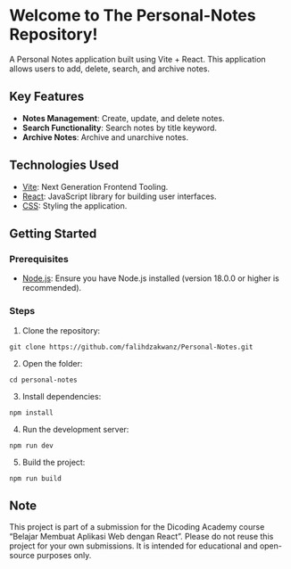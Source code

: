 # Welcome to The Personal-Notes Repository!
A Personal Notes application built using Vite + React. This application allows users to add, delete, search, and archive notes. 

## Key Features
* **Notes Management**: Create, update, and delete notes.
* **Search Functionality**: Search notes by title keyword.
* **Archive Notes**: Archive and unarchive notes.

## Technologies Used
* [Vite](https://vite.dev/): Next Generation Frontend Tooling.
* [React](https://react.dev/): JavaScript library for building user interfaces.
* [CSS](https://developer.mozilla.org/en-US/docs/Web/CSS): Styling the application.

## Getting Started
### Prerequisites
* [Node.js](https://nodejs.org/en): Ensure you have Node.js installed (version 18.0.0 or higher is recommended).

### Steps
1. Clone the repository:
```
git clone https://github.com/falihdzakwanz/Personal-Notes.git
```

2. Open the folder:
```
cd personal-notes
```

3. Install dependencies:
```
npm install
```

4. Run the development server:
```
npm run dev
```

5. Build the project:
```
npm run build
```

## Note
This project is part of a submission for the Dicoding Academy course “Belajar Membuat Aplikasi Web dengan React”. 
Please do not reuse this project for your own submissions. It is intended for educational and open-source purposes only.